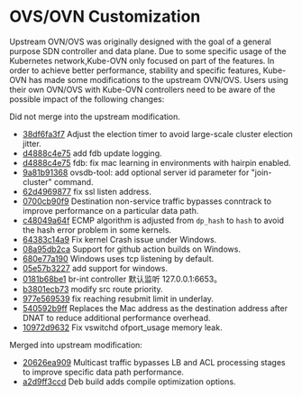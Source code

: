 # OVS/OVN Customization

Upstream OVN/OVS was originally designed with the goal of a general purpose SDN controller and data plane.
Due to some specific usage of the Kubernetes network,Kube-OVN only focused on part of the features.
In order to achieve better performance, stability and specific features, Kube-OVN has made some modifications to the upstream OVN/OVS.
Users using their own OVN/OVS with Kube-OVN controllers need to be aware of the possible impact of the following changes:

Did not merge into the upstream modification.

- [38df6fa3f7](https://github.com/kubeovn/ovs/commit/38df6fa3f721dc53464fcff61dbc2bc79c710ab1) Adjust the election timer to avoid large-scale cluster election jitter.
- [d4888c4e75](https://github.com/kubeovn/ovs/commit/d4888c4e75f2288d8ff4f04ee57538659f118f5b) add fdb update logging.
- [d4888c4e75](https://github.com/kubeovn/ovs/commit/403fbd0f6561c8985302734608c2de659671c563) fdb: fix mac learning in environments with hairpin enabled.
- [9a81b91368](https://github.com/kubeovn/ovs/commit/9a81b91368b27afda97657a8864b729dc2e029e2) ovsdb-tool: add optional server id parameter for "join-cluster" command.
- [62d4969877](https://github.com/kubeovn/ovn/commit/62d4969877712c26fe425698d898b440f91b44bf) fix ssl listen address.
- [0700cb90f9](https://github.com/kubeovn/ovn/commit/0700cb90f950db1fb43490545dd4fc41afa46d70) Destination non-service traffic bypasses conntrack to improve performance on a particular data path.
- [c48049a64f](https://github.com/kubeovn/ovn/commit/c48049a64fedb1278f9158770a12751ee5bfc358) ECMP algorithm is adjusted from `dp_hash` to `hash` to avoid the hash error problem in some kernels.
- [64383c14a9](https://github.com/kubeovn/ovs/commit/64383c14a9c25e9e0ca53c6758d9499c60132536) Fix kernel Crash issue under Windows.
- [08a95db2ca](https://github.com/kubeovn/ovs/commit/08a95db2ca506fce4d89fdf4fafab74607b2bb9f) Support for github action builds on Windows.
- [680e77a190](https://github.com/kubeovn/ovs/commit/680e77a190ae7df3086bc35bb6150238e97f9020) Windows uses tcp listening by default.
- [05e57b3227](https://github.com/kubeovn/ovn/commit/05e57b322758461c54d5cad030486c3d25942c73) add support for windows.
- [0181b68be1](https://github.com/kubeovn/ovn/commit/0181b68be18e96bc4ca68a0c3e5082da34c9dcdd) br-int controller 默认监听 127.0.0.1:6653。
- [b3801ecb73](https://github.com/kubeovn/ovs/commit/b3801ecb732a788efd2380a7daca4e2a7726128e) modify src route priority.
- [977e569539](https://github.com/kubeovn/ovs/commit/977e569539893460cd27b2287d6042b62079ea65) fix reaching resubmit limit in underlay.
- [540592b9ff](https://github.com/kubeovn/ovn/commit/540592b9fff8c5574ae605086fdaa16b718551f7) Replaces the Mac address as the destination address after DNAT to reduce additional performance overhead.
- [10972d9632](https://github.com/kubeovn/ovs/commit/10972d963208490c5fe6ff66247b86b947136da6) Fix vswitchd ofport_usage memory leak.

Merged into upstream modification:

- [20626ea909](https://github.com/ovn-org/ovn/commit/20626ea9097020194fa558865ee8d64ba9ca0816) Multicast traffic bypasses LB and ACL processing stages to improve specific data path performance.
- [a2d9ff3ccd](https://github.com/ovn-org/ovn/commit/a2d9ff3ccd4e12735436b0578ce0020cb62f2c27) Deb build adds compile optimization options.
